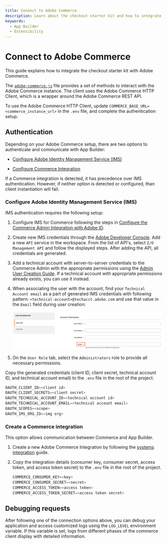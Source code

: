 ```yaml
---
title: Connect to Adobe Commerce
description: Learn about the checkout starter kit and how to integrate it with Adobe Commerce.
keywords:
  - App Builder
  - Extensibility
---
```


# Connect to Adobe Commerce

This guide explains how to integrate the checkout starter kit with Adobe Commerce.

The [`adobe-commerce.js`](https://github.com/adobe/commerce-checkout-starter-kit/blob/main/lib/adobe-commerce.js) file provides a set of methods to interact with the Adobe Commerce instance. The client uses the Adobe Commerce HTTP Client, which is a wrapper around the Adobe Commerce REST API.

To use the Adobe Commerce HTTP Client, update `COMMERCE_BASE_URL=<commerce_instance_url>` in the `.env` file, and complete the authentication setup.

## Authentication

Depending on your Adobe Commerce setup, there are two options to authenticate and communicate with App Builder:

- [Configure Adobe Identity Management Service (IMS)](#configure-adobe-identity-management-service-ims)

- [Configure Commerce Integration](#create-a-commerce-integration)

If a Commerce integration is detected, it has precedence over IMS authentication. However, if neither option is detected or configured, than client instantiation will fail.

### Configure Adobe Identity Management Service (IMS)

IMS authentication requires the following setup:

1. Configure IMS for Commerce following the steps in [Configure the Commerce Admin Integration with Adobe ID](https://experienceleague.adobe.com/en/docs/commerce-admin/start/admin/ims/adobe-ims-config).

1. Create new IMS credentials through the [Adobe Developer Console](https://developer.adobe.com/console). Add a new `API` service in the workspace. From the list of API's, select `I/O Management API` and follow the displayed steps. After adding the API, all credentials are generated.

1. Add a technical account with server-to-server credentials to the Commerce Admin with the appropriate permissions using the [Admin User Creation Guide](https://experienceleague.adobe.com/en/docs/commerce-admin/systems/user-accounts/permissions-users-all#create-a-user). If a technical account with appropriate permissions already exists, you can use it instead.

1. When associating the user with the account, find your `Technical Account email` as a part of generated IMS credentials with following pattern: `<technical-account>@techacct.adobe.com` and use that value in the `Email` field during user creation:

   ![userCreation.png](../../_images/starterkit/userCreation.png)

1. On the `User Role` tab, select the `Administrators` role to provide all necessary permissions.

Copy the generated credentials (client ID, client secret, technical account ID, and technical account email) to the `.env` file in the root of the project:

```js
OAUTH_CLIENT_ID=<client id>
OAUTH_CLIENT_SECRETS=<client secret>
OAUTH_TECHNICAL_ACCOUNT_ID=<technical account id>
OAUTH_TECHNICAL_ACCOUNT_EMAIL=<technical account email>
OAUTH_SCOPES=<scope>
OAUTH_IMS_ORG_ID=<img org>
```

### Create a Commerce integration

This option allows communication between Commerce and App Builder.

1. Create a new Adobe Commerce Integration by following the [systems integration](https://experienceleague.adobe.com/en/docs/commerce-admin/systems/integrations) guide.

1. Copy the integration details (consumer key, consumer secret, access token, and access token secret) to the `.env` file in the root of the project.

   ```js
   COMMERCE_CONSUMER_KEY=<key>
   COMMERCE_CONSUMER_SECRET=<secret>
   COMMERCE_ACCESS_TOKEN=<access token>
   COMMERCE_ACCESS_TOKEN_SECRET=<access token secret>
   ```

## Debugging requests

After following one of the connection options above, you can debug your application and access customized logs using the `LOG_LEVEL` environment variable. If this variable is set, logs from different phases of the commerce client display with detailed information.

<!-- What are options for log level variable??? -->
